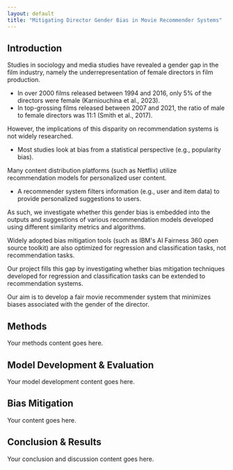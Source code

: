 ```yaml
---
layout: default
title: "Mitigating Director Gender Bias in Movie Recommender Systems"
---
```


## Introduction

Studies in sociology and media studies have revealed a gender gap in the film industry, namely the underrepresentation of female directors in film production.
  - In over 2000 films released between 1994 and 2016, only 5% of the directors were female (Karniouchina et al., 2023).
  - In top-grossing films released between 2007 and 2021, the ratio of male to female directors was 11:1 (Smith et al., 2017).

However, the implications of this disparity on recommendation systems is not widely researched.
  - Most studies look at bias from a statistical perspective (e.g., popularity bias).

Many content distribution platforms (such as Netflix) utilize recommendation models for personalized user content.
  - A recommender system filters information (e.g., user and item data) to provide personalized suggestions to users.

As such, we investigate whether this gender bias is embedded into the outputs and suggestions of various recommendation models developed using different similarity metrics and algorithms.

Widely adopted bias mitigation tools (such as IBM's AI Fairness 360 open source toolkit) are also optimized for regression and classification tasks, not recommendation tasks.

Our project fills this gap by investigating whether bias mitigation techniques developed for regression and classification tasks can be extended to recommendation systems.

Our aim is to develop a fair movie recommender system that minimizes biases associated with the gender of the director.

## Methods

Your methods content goes here.

## Model Development & Evaluation

Your model development content goes here.

## Bias Mitigation

Your content goes here.

## Conclusion & Results

Your conclusion and discussion content goes here.
